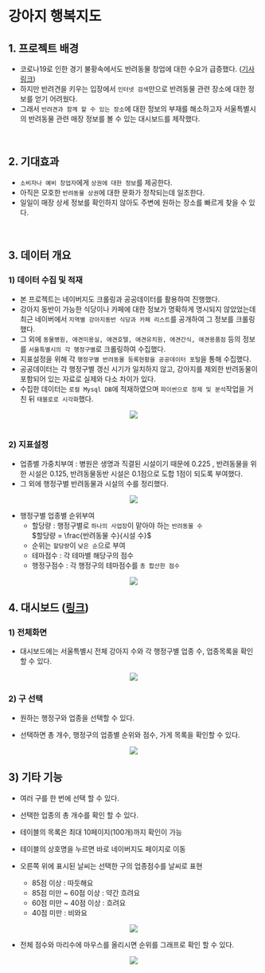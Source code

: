 # 강아지 행복지도

## 1. 프로젝트 배경
- 코로나19로 인한 경기 불황속에서도 반려동물 창업에 대한 수요가 급증했다. ([기사 링크](https://news.sktelecom.com/173572))
- 하지만 반려견을 키우는 입장에서 `인터넷 검색`만으로 반려동물 관련 장소에 대한 정보를 얻기 어려웠다.
- 그래서 `반려견과 함께 할 수 있는 장소`에 대한 정보의 부재를 해소하고자 서울특별시의 반려동물 관련 매장 정보를 볼 수 있는 대시보드를 제작했다.

<br>

## 2. 기대효과
- `소비자나 예비 창업자`에게 `상권에 대한 정보`를 제공한다.
- 아직은 모호한 `반려동물 상권`에 대한 문화가 정착되는데 일조한다.
- 일일이 매장 상세 정보를 확인하지 않아도 주변에 원하는 장소를 빠르게 찾을 수 있다.

<br>

## 3. 데이터 개요
### 1) 데이터 수집 및 적재
- 본 프로젝트는 네이버지도 크롤링과 공공데이터를 활용하여 진행했다.
- 강아지 동반이 가능한 식당이나 카페에 대한 정보가 명확하게 명시되지 않았었는데 최근 네이버에서 `지역별 강아지동반 식당과 카페 리스트`를 공개하여 그 정보를 크롤링했다.
- 그 외에 `동물병원, 애견미용실, 애견호텔, 애견유치원, 애견간식, 애견용품점` 등의 정보를 `서울특별시의 각 행정구별`로 크롤링하여 수집했다.
- 지표설정을 위해 각 `행정구별 반려동물 등록현황을 공공데이터 포털`을 통해 수집했다.
- 공공데이터는 각 행정구별 갱신 시기가 일치하지 않고, 강아지를 제외한 반려동물이 포함되어 있는 자료로 실제와 다소 차이가 있다.
- 수집한 데이터는 `로컬 Mysql DB`에 적재하였으며 `파이썬으로 정제 및 분석`작업을 거친 뒤 `태블로로 시각화`했다.

<p align="center">
<img src="https://user-images.githubusercontent.com/110000734/231789734-895323c8-9f64-44ef-b20a-83ae08fffc3b.JPG">

<br>
<br>

### 2) 지표설정
- 업종별 가중치부여 : 병원은 생명과 직결된 시설이기 때문에 0.225 , 반려동물을 위한 시설은 0.125, 반려동물동반 시설은 0.1점으로 도합 1점이 되도록 부여했다.  
- 그 외에 행정구별 반려동물과 시설의 수를 정리했다.
<p align="center">
<img src="https://user-images.githubusercontent.com/110000734/231937930-a63ef46a-d6f2-43e3-a09f-7931cf03a77a.JPG">


- 행정구별 업종별 순위부여
  - 할당량 : 행정구별로 `하나의 사업장`이 맡아야 하는 `반려동물 수`   
    $할당량 = \frac{반려동물 수}{시설 수}$   
  - 순위는 `할당량`이 `낮은 순`으로 부여
  - 테마점수 : 각 테마별 해당구의 점수
  - 행정구점수 : 각 행정구의 테마점수를 `총 합산한 점수`
<p align="center">
<img src="https://user-images.githubusercontent.com/110000734/231953302-fb71dd5b-f2b7-452e-b2ec-ca0a9ccdd985.JPG">


## 4. 대시보드 ([링크](https://public.tableau.com/views/_16814577730860/sheet6_1?:language=ko-KR&:display_count=n&:origin=viz_share_link))
### 1) 전체화면
  - 대시보드에는 서울특별시 전체 강아지 수와 각 행정구별 업종 수, 업종목록을 확인할 수 있다.
  
<p align="center">
<img src="https://user-images.githubusercontent.com/110000734/232397385-dc343f77-215c-45de-b887-f2bc5aae91c1.png">  
  
<br>
  
### 2) 구 선택
  - 원하는 행정구와 업종을 선택할 수 있다.
  
  - 선택하면 총 개수, 행정구의 업종별 순위와 점수, 가게 목록을 확인할 수 있다.
<p align="center">
<img src="https://user-images.githubusercontent.com/110000734/232402637-9a97ee2f-1311-4131-81f5-6f58ebea874b.jpg">

<br>

## 3) 기타 기능
  - 여러 구를 한 번에 선택 할 수 있다.
  
  - 선택한 업종의 총 개수를 확인 할 수 있다.
  
  - 테이블의 목록은 최대 10페이지(100개)까지 확인이 가능
  
  - 테이블의 상호명을 누르면 바로 네이버지도 페이지로 이동
  
  - 오른쪽 위에 표시된 날씨는 선택한 구의 업종점수를 날씨로 표현
    - 85점 이상 : 따듯해요
    - 85점 미만 ~ 60점 이상 : 약간 흐려요
    - 60점 미만 ~ 40점 이상 : 흐려요
    - 40점 미만 : 비와요
<p align="center">
<img src="https://user-images.githubusercontent.com/110000734/232402799-805d9d5a-1761-49d5-bac7-b6c7dc7a66b3.png">

<br>
  
  - 전체 점수와 마리수에 마우스를 올리시면 순위를 그래프로 확인 할 수 있다.
  
<p align="center">
<img src="https://user-images.githubusercontent.com/110000734/232419648-b62db7a1-e224-4b06-82f9-34fb1f22814a.jpg">


